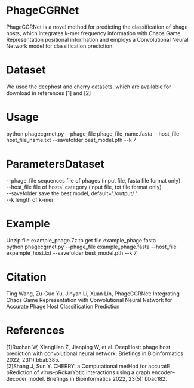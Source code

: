 # PhageCGRNet
PhageCGRNet is a novel method for predicting the classification of phage hosts, which integrates k-mer frequency information with Chaos Game Representation positional information and employs a Convolutional Neural Network model for classification prediction.
# Dataset
We used the deephost and cherry datasets, which are available for download in references [1] and [2] 
# Usage
python phagecgrnet.py --phage_file phage_file_name.fasta --host_file host_file_name.txt --savefolder best_model.pth --k 7
# ParametersDataset
--phage_file sequences file of phages (input file, fasta file format only)  
--host_file  file of hosts' category (input file, txt file format only)  
--savefolder save the best model, default='./output/ '  
--k  length of k-mer  

# Example
Unzip file example_phage.7z to get file example_phage.fasta  
python phagecgrnet.py --phage_file example_phage.fasta --host_file expample_host.txt --savefolder best_model.pth --k 7
# Citation
Ting Wang, Zu-Guo Yu, Jinyan Li, Xuan Lin, PhageCGRNet: Integrating Chaos Game Representation with Convolutional Neural Network for Accurate Phage Host Classification Prediction
# References
[1]Ruohan W, Xianglilan Z, Jianping W, et al. DeepHost: phage host prediction with convolutional neural network. Briefings in Bioinformatics 2022; 23(1):bbab385.  
[2]Shang J, Sun Y. CHERRY: a Computational metHod for accuratE pRediction of virus–pRokarYotic interactions using a graph encoder–decoder model. Briefings in Bioinformatics 2022, 23(5): bbac182.
